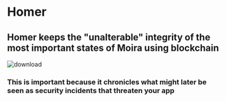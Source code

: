 # Homer
## Homer keeps the "unalterable" integrity of the most important states of Moira using blockchain 
![download](https://user-images.githubusercontent.com/107733608/174725795-d78bf74e-1ee9-4136-9846-5194e83ef762.jpg)
### This is important because it chronicles what might later be seen as security incidents that threaten your app
